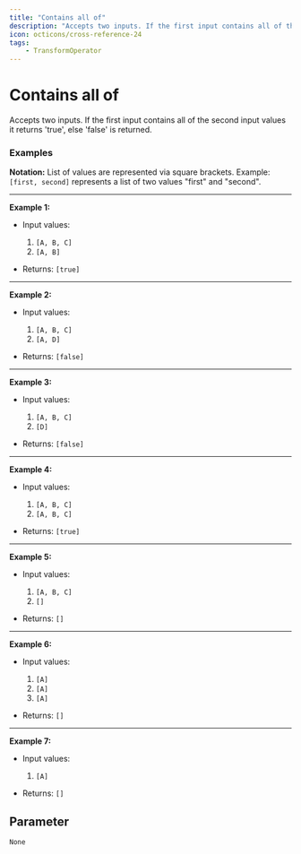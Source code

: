 ```yaml
---
title: "Contains all of"
description: "Accepts two inputs. If the first input contains all of the second input values it returns 'true', else 'false' is returned."
icon: octicons/cross-reference-24
tags: 
    - TransformOperator
---
```

# Contains all of
<!-- This file was generated - DO NOT CHANGE IT MANUALLY -->



Accepts two inputs. If the first input contains all of the second input values it returns 'true', else 'false' is returned.

### Examples

**Notation:** List of values are represented via square brackets. Example: `[first, second]` represents a list of two values "first" and "second".

---
**Example 1:**

* Input values:
    1. `[A, B, C]`
    2. `[A, B]`

* Returns: `[true]`


---
**Example 2:**

* Input values:
    1. `[A, B, C]`
    2. `[A, D]`

* Returns: `[false]`


---
**Example 3:**

* Input values:
    1. `[A, B, C]`
    2. `[D]`

* Returns: `[false]`


---
**Example 4:**

* Input values:
    1. `[A, B, C]`
    2. `[A, B, C]`

* Returns: `[true]`


---
**Example 5:**

* Input values:
    1. `[A, B, C]`
    2. `[]`

* Returns: `[]`


---
**Example 6:**

* Input values:
    1. `[A]`
    2. `[A]`
    3. `[A]`

* Returns: `[]`


---
**Example 7:**

* Input values:
    1. `[A]`

* Returns: `[]`




## Parameter

`None`